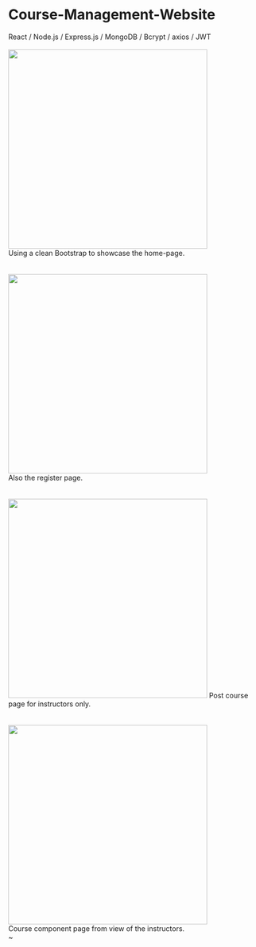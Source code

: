 # Course-Management-Website
 React / Node.js / Express.js / MongoDB / Bcrypt / axios / JWT
 <br>
 <br>
<img src="https://github.com/ziynnyiy/Course-Management-Website/assets/130062212/04e89d5a-a686-4a67-b7c5-8b360ef45840" wigth="400" height="400" />
<br>
Using a clean Bootstrap to showcase the home-page.
<br>
<br>
<br>
<img src="https://github.com/ziynnyiy/Course-Management-Website/assets/130062212/9d99c407-26df-4321-9fe8-052157288cd0" wigth="400" height="400" />
<br>
Also the register page.
<br>
<br>
<br>
<img src="https://github.com/ziynnyiy/Course-Management-Website/assets/130062212/94b6660b-56ea-4c66-890a-73a70a797be0" wigth="400" height="400" />
Post course page for instructors only.
<br>
<br>
<br>
<img src="https://github.com/ziynnyiy/Course-Management-Website/assets/130062212/b46dba83-43e5-4dd1-884a-0f4e48f7bb56" wigth="400" height="400" />
<br>
Course component page from view of the instructors.<br>
~
